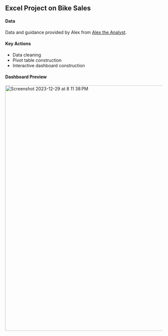 ## Excel Project on Bike Sales

#### Data

Data and guidance provided by Alex from [Alex the Analyst](https://www.youtube.com/@AlexTheAnalyst).

#### Key Actions

- Data cleaning
- Pivot table construction
- Interactive dashboard construction

#### Dashboard Preview

<img width="783" alt="Screenshot 2023-12-29 at 8 11 38 PM" src="https://github.com/tkj02/Analytics_Projects/assets/95245871/e2f631c0-a85b-47d7-8c72-1dea7e07b829">
